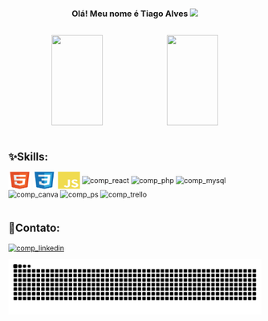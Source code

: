 ### <div align="center"> Olá! Meu nome é Tiago Alves <img src="https://raw.githubusercontent.com/iampavangandhi/iampavangandhi/master/gifs/Hi.gif" width="30"> </div>

<br>

<div align="center">
  <img width="45%" height="180em" src="https://github-readme-stats.vercel.app/api?username=Ti-Alves&show_icons=true&theme=tokyonight&include_all_commits=true&count_private=true"/>
  
<img width="45%" height="180em" src="https://github-readme-stats.vercel.app/api/top-langs/?username=Ti-Alves&layout=compact&langs_count=7&theme=tokyonight"/>
</div>

<br>

## ✨Skills:
<div style="display: inline_block">
  <img align="center" alt="comp_html" height="35" width="45" src="https://raw.githubusercontent.com/devicons/devicon/master/icons/html5/html5-original.svg">
  <img align="center" alt="comp_css" height="35" width="45" src="https://raw.githubusercontent.com/devicons/devicon/master/icons/css3/css3-original.svg">
  <img align="center" alt="comp_js" height="35" width="45" src="https://raw.githubusercontent.com/devicons/devicon/master/icons/javascript/javascript-plain.svg">
  <img align="center" alt="comp_react" height="35" width="45" src="https://cdn.jsdelivr.net/gh/devicons/devicon/icons/react/react-original.svg">
  <img align="center" alt="comp_php" height="45" width="45" src="https://cdn.jsdelivr.net/gh/devicons/devicon/icons/php/php-original.svg">
  <img align="center" alt="comp_mysql" height="35" width="45" src="https://cdn.jsdelivr.net/gh/devicons/devicon/icons/mysql/mysql-original.svg">
  <img align="center" alt="comp_canva" height="35" width="45" src="https://cdn.jsdelivr.net/gh/devicons/devicon/icons/canva/canva-original.svg">
  <img align="center" alt="comp_ps" height="35" width="45" src="https://cdn.jsdelivr.net/gh/devicons/devicon/icons/photoshop/photoshop-plain.svg">
  <img align="center" alt="comp_trello" height="35" width="45" src="https://cdn.jsdelivr.net/gh/devicons/devicon/icons/trello/trello-plain.svg">
</div>

<br>
  
## 📱Contato:
<a href="">
  <img align="center" alt="comp_linkedin" height="35" width="45" src="https://cdn.jsdelivr.net/gh/devicons/devicon/icons/linkedin/linkedin-original.svg">
</a>
  
 ![Snake animation](https://github.com/Ti-Alves/Ti-Alves/blob/output/github-contribution-grid-snake.svg)

